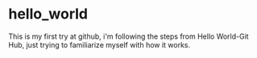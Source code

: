 # hello_world
This is my first try at github, i'm following the steps from Hello World-Git Hub, just trying to familiarize myself with how it works. 
